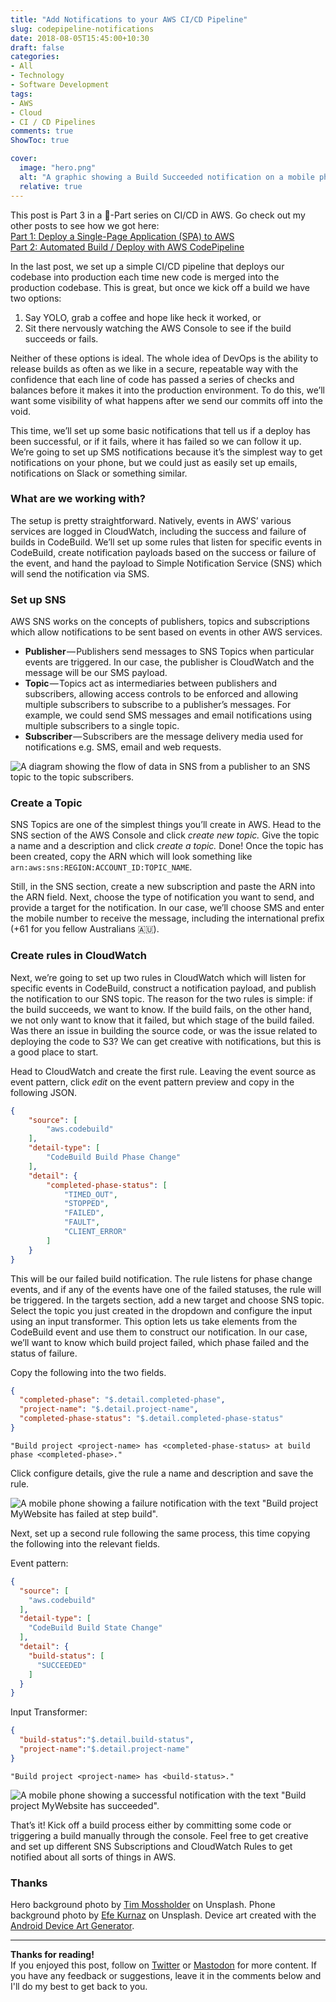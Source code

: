 ```yaml
---
title: "Add Notifications to your AWS CI/CD Pipeline"
slug: codepipeline-notifications
date: 2018-08-05T15:45:00+10:30
draft: false
categories:
- All
- Technology
- Software Development
tags:
- AWS
- Cloud
- CI / CD Pipelines
comments: true
ShowToc: true

cover:
  image: "hero.png"
  alt: "A graphic showing a Build Succeeded notification on a mobile phone."
  relative: true
---
```


This post is Part 3 in a 🤷-Part series on CI/CD in AWS. Go check out my other posts to see how we got here:  
[Part 1: Deploy a Single-Page Application (SPA) to AWS](../deploy-spa-aws)  
[Part 2: Automated Build / Deploy with AWS CodePipeline](../aws-codepipeline)

In the last post, we set up a simple CI/CD pipeline that deploys our codebase into production each time new code is merged into the production codebase. This is great, but once we kick off a build we have two options:

1.  Say YOLO, grab a coffee and hope like heck it worked, or
2.  Sit there nervously watching the AWS Console to see if the build succeeds or fails.

Neither of these options is ideal. The whole idea of DevOps is the ability to release builds as often as we like in a secure, repeatable way with the confidence that each line of code has passed a series of checks and balances before it makes it into the production environment. To do this, we’ll want some visibility of what happens after we send our commits off into the void.

This time, we’ll set up some basic notifications that tell us if a deploy has been successful, or if it fails, where it has failed so we can follow it up. We’re going to set up SMS notifications because it’s the simplest way to get notifications on your phone, but we could just as easily set up emails, notifications on Slack or something similar.

### What are we working with?

The setup is pretty straightforward. Natively, events in AWS’ various services are logged in CloudWatch, including the success and failure of builds in CodeBuild. We’ll set up some rules that listen for specific events in CodeBuild, create notification payloads based on the success or failure of the event, and hand the payload to Simple Notification Service (SNS) which will send the notification via SMS.

### Set up SNS

AWS SNS works on the concepts of publishers, topics and subscriptions which allow notifications to be sent based on events in other AWS services.

*   **Publisher** — Publishers send messages to SNS Topics when particular events are triggered. In our case, the publisher is CloudWatch and the message will be our SMS payload.
*   **Topic** — Topics act as intermediaries between publishers and subscribers, allowing access controls to be enforced and allowing multiple subscribers to subscribe to a publisher’s messages. For example, we could send SMS messages and email notifications using multiple subscribers to a single topic.
*   **Subscriber** — Subscribers are the message delivery media used for notifications e.g. SMS, email and web requests.

![A diagram showing the flow of data in SNS from a publisher to an SNS topic to the topic subscribers.](sns-how-works.png)


### Create a Topic

SNS Topics are one of the simplest things you’ll create in AWS. Head to the SNS section of the AWS Console and click _create new topic._ Give the topic a name and a description and click _create a topic._ Done! Once the topic has been created, copy the ARN which will look something like `arn:aws:sns:REGION:ACCOUNT_ID:TOPIC_NAME`.

Still, in the SNS section, create a new subscription and paste the ARN into the ARN field. Next, choose the type of notification you want to send, and provide a target for the notification. In our case, we’ll choose SMS and enter the mobile number to receive the message, including the international prefix (+61 for you fellow Australians 🇦🇺).

### Create rules in CloudWatch

Next, we’re going to set up two rules in CloudWatch which will listen for specific events in CodeBuild, construct a notification payload, and publish the notification to our SNS topic. The reason for the two rules is simple: if the build succeeds, we want to know. If the build fails, on the other hand, we not only want to know that it failed, but which stage of the build failed. Was there an issue in building the source code, or was the issue related to deploying the code to S3? We can get creative with notifications, but this is a good place to start.

Head to CloudWatch and create the first rule. Leaving the event source as event pattern, click _edit_ on the event pattern preview and copy in the following JSON.

```json
{
    "source": [
        "aws.codebuild"
    ],
    "detail-type": [
        "CodeBuild Build Phase Change"
    ],
    "detail": {
        "completed-phase-status": [
            "TIMED_OUT",
            "STOPPED",
            "FAILED",
            "FAULT",
            "CLIENT_ERROR"
        ]
    }
}
```

This will be our failed build notification. The rule listens for phase change events, and if any of the events have one of the failed statuses, the rule will be triggered. In the targets section, add a new target and choose SNS topic. Select the topic you just created in the dropdown and configure the input using an input transformer. This option lets us take elements from the CodeBuild event and use them to construct our notification. In our case, we’ll want to know which build project failed, which phase failed and the status of failure.

Copy the following into the two fields.

```json
{  
  "completed-phase": "$.detail.completed-phase",  
  "project-name": "$.detail.project-name",  
  "completed-phase-status": "$.detail.completed-phase-status"  
}
```
```text
"Build project <project-name> has <completed-phase-status> at build phase <completed-phase>."
```

Click configure details, give the rule a name and description and save the rule.

![A mobile phone showing a failure notification with the text "Build project MyWebsite has failed at step build".](build-failed-notification_framed_cropped.png)

Next, set up a second rule following the same process, this time copying the following into the relevant fields.

Event pattern:

```json
{  
  "source": [  
    "aws.codebuild"  
  ],  
  "detail-type": [  
    "CodeBuild Build State Change"  
  ],
  "detail": {  
    "build-status": [  
      "SUCCEEDED"  
    ]
  }
}
```

Input Transformer:
```json
{  
  "build-status":"$.detail.build-status",  
  "project-name":"$.detail.project-name"  
}
```

```text
"Build project <project-name> has <build-status>."
```

![A mobile phone showing a successful notification with the text "Build project MyWebsite has succeeded".](build-success-notification-2_framed_cropped.png)

That’s it! Kick off a build process either by committing some code or triggering a build manually through the console. Feel free to get creative and set up different SNS Subscriptions and CloudWatch Rules to get notified about all sorts of things in AWS.

### Thanks

Hero background photo by [Tim Mossholder](https://unsplash.com/photos/smoHvx4e3TU?utm_source=unsplash&utm_medium=referral&utm_content=creditCopyText) on Unsplash. Phone background photo by [Efe Kurnaz](https://unsplash.com/photos/RnCPiXixooY?utm_source=unsplash&utm_medium=referral&utm_content=creditCopyText) on Unsplash. Device art created with the [Android Device Art Generator](https://developer.android.com/distribute/marketing-tools/device-art-generator).

---

**Thanks for reading!**  
If you enjoyed this post, follow on [Twitter](https://www.twitter.com/@JakobTheDev) or [Mastodon](https://infosec.exchange/@JakobTheDev) for more content. If you have any feedback or suggestions, leave it in the comments below and I'll do my best to get back to you.
